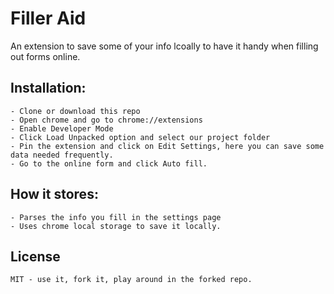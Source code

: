 # Filler Aid

An extension to save some of your info lcoally to have it handy when filling out forms online.

## Installation:
	
	- Clone or download this repo
	- Open chrome and go to chrome://extensions
	- Enable Developer Mode
	- Click Load Unpacked option and select our project folder
	- Pin the extension and click on Edit Settings, here you can save some data needed frequently.
	- Go to the online form and click Auto fill.

## How it stores:
	
	- Parses the info you fill in the settings page
	- Uses chrome local storage to save it locally.

## License 
	MIT - use it, fork it, play around in the forked repo.